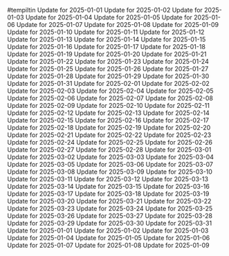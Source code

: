 #tempiltin
Update for 2025-01-01
Update for 2025-01-02
Update for 2025-01-03
Update for 2025-01-04
Update for 2025-01-05
Update for 2025-01-06
Update for 2025-01-07
Update for 2025-01-08
Update for 2025-01-09
Update for 2025-01-10
Update for 2025-01-11
Update for 2025-01-12
Update for 2025-01-13
Update for 2025-01-14
Update for 2025-01-15
Update for 2025-01-16
Update for 2025-01-17
Update for 2025-01-18
Update for 2025-01-19
Update for 2025-01-20
Update for 2025-01-21
Update for 2025-01-22
Update for 2025-01-23
Update for 2025-01-24
Update for 2025-01-25
Update for 2025-01-26
Update for 2025-01-27
Update for 2025-01-28
Update for 2025-01-29
Update for 2025-01-30
Update for 2025-01-31
Update for 2025-02-01
Update for 2025-02-02
Update for 2025-02-03
Update for 2025-02-04
Update for 2025-02-05
Update for 2025-02-06
Update for 2025-02-07
Update for 2025-02-08
Update for 2025-02-09
Update for 2025-02-10
Update for 2025-02-11
Update for 2025-02-12
Update for 2025-02-13
Update for 2025-02-14
Update for 2025-02-15
Update for 2025-02-16
Update for 2025-02-17
Update for 2025-02-18
Update for 2025-02-19
Update for 2025-02-20
Update for 2025-02-21
Update for 2025-02-22
Update for 2025-02-23
Update for 2025-02-24
Update for 2025-02-25
Update for 2025-02-26
Update for 2025-02-27
Update for 2025-02-28
Update for 2025-03-01
Update for 2025-03-02
Update for 2025-03-03
Update for 2025-03-04
Update for 2025-03-05
Update for 2025-03-06
Update for 2025-03-07
Update for 2025-03-08
Update for 2025-03-09
Update for 2025-03-10
Update for 2025-03-11
Update for 2025-03-12
Update for 2025-03-13
Update for 2025-03-14
Update for 2025-03-15
Update for 2025-03-16
Update for 2025-03-17
Update for 2025-03-18
Update for 2025-03-19
Update for 2025-03-20
Update for 2025-03-21
Update for 2025-03-22
Update for 2025-03-23
Update for 2025-03-24
Update for 2025-03-25
Update for 2025-03-26
Update for 2025-03-27
Update for 2025-03-28
Update for 2025-03-29
Update for 2025-03-30
Update for 2025-03-31
Update for 2025-01-01
Update for 2025-01-02
Update for 2025-01-03
Update for 2025-01-04
Update for 2025-01-05
Update for 2025-01-06
Update for 2025-01-07
Update for 2025-01-08
Update for 2025-01-09